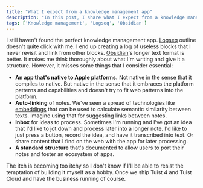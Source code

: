 ```yaml
---
title: "What I expect from a knowledge management app"
description: "In this post, I share what I expect from a knowledge management app."
tags: ['Knowledge management', 'Logseq', 'Obsidian']
---
```


I still haven't found the perfect knowledge management app.
[Logseq](https://logseq.com/) outline doesn't quite click with me.
I end up creating a log of useless blocks that I never revisit and link from other blocks.
[Obsidian](https://obsidian.md/)'s longer text format is better.
It makes me think thoroughly about what I'm writing and give it a structure.
However, it misses some things that I consider essential:

- **An app that's native to Apple platforms.** Not native in the sense that it compiles to native. But native in the sense that it embraces the platform patterns and capabilities and doesn't try to fit web patterns into the platform.
- **Auto-linking** of notes. We've seen a spread of technologies like [embeddings](https://en.wikipedia.org/wiki/Word_embedding) that can be used to calculate semantic similarity between texts. Imagine using that for suggesting links between notes.
- **Inbox** for ideas to process. Sometimes I'm running and I've got an idea that I'd like to jot down and process later into a longer note. I'd like to just press a button, record the idea, and have it transcribed into text. Or share content that I find on the web with the app for later processing.
- **A standard structure** that's documented to allow users to port their notes and foster an ecosystem of apps.

The itch is becoming too itchy so I don't know if I'll be able to resist the temptation of building it myself as a hobby.
Once we ship Tuist 4 and Tuist Cloud and have the business running of course.

